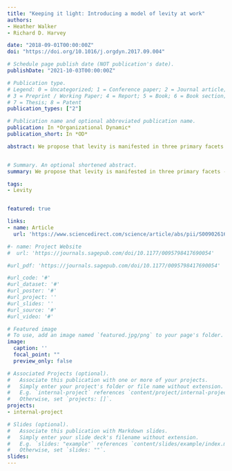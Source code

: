 ```yaml
---
title: "Keeping it light: Introducing a model of levity at work"
authors:
- Heather Walker
- Richard D. Harvey

date: "2018-09-01T00:00:00Z"
doi: "https://doi.org/10.1016/j.orgdyn.2017.09.004"

# Schedule page publish date (NOT publication's date).
publishDate: "2021-10-03T00:00:00Z"

# Publication type.
# Legend: 0 = Uncategorized; 1 = Conference paper; 2 = Journal article;
# 3 = Preprint / Working Paper; 4 = Report; 5 = Book; 6 = Book section;
# 7 = Thesis; 8 = Patent
publication_types: ["2"]

# Publication name and optional abbreviated publication name.
publication: In *Organizational Dynamic*
publication_short: In *OD*

abstract: We propose that levity is manifested in three primary facets - Buoyancy, Amusement, and Edification. Buoyancy involves an interaction that is organic in its origin and requires minimal effort. Amusement characterizes a plea- surable interaction that incorporates playful exchanges. Finally, Edification involves an interaction that is psycho- logically uplifting in that it celebrates achievements or corrects behavior in a manner that is easily absorbed and appreciated by the recipient. The following sections include a detailed explanation of each of these three facets of levity.


# Summary. An optional shortened abstract.
summary: We propose that levity is manifested in three primary facets - Buoyancy, Amusement, and Edification. 

tags:
- Levity


featured: true

links:
- name: Article
  url: 'https://www.sciencedirect.com/science/article/abs/pii/S0090261616300778?via%3Dihub'

#- name: Project Website
#  url: 'https://journals.sagepub.com/doi/10.1177/0095798417690054'

#url_pdf: 'https://journals.sagepub.com/doi/10.1177/0095798417690054'

#url_code: '#'
#url_dataset: '#'
#url_poster: '#'
#url_project: ''
#url_slides: ''
#url_source: '#'
#url_video: '#'

# Featured image
# To use, add an image named `featured.jpg/png` to your page's folder. 
image:
  caption: ''
  focal_point: ""
  preview_only: false

# Associated Projects (optional).
#   Associate this publication with one or more of your projects.
#   Simply enter your project's folder or file name without extension.
#   E.g. `internal-project` references `content/project/internal-project/index.md`.
#   Otherwise, set `projects: []`.
projects:
- internal-project

# Slides (optional).
#   Associate this publication with Markdown slides.
#   Simply enter your slide deck's filename without extension.
#   E.g. `slides: "example"` references `content/slides/example/index.md`.
#   Otherwise, set `slides: ""`.
slides:
---
```


